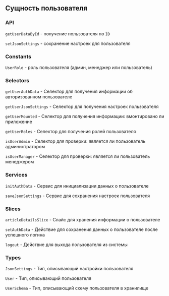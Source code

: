 ## Сущность пользователя

### API

`getUserDataById` - получение пользователя по `ID`

`setJsonSettings` - сохранение настроек для пользователя

### Constants

`UserRole` - роль пользователя (админ, менеджер или пользователь)

### Selectors

`getUserAuthData` - Селектор для получения информации об авторизованном пользователе

`getUserJsonSettings` - Селектор для получения настроек пользователя

`getUserMounted` - Селектор для получения информации: вмонтировано ли приложение

`getUserRoles` - Селектор для получения ролей пользователя

`isUserAdmin` - Селектор для проверки: является ли пользователь администратором

`isUserManager` - Селектор для проверки: является ли пользователь менеджером

### Services

`initAuthData` - Сервис для инициализации данных о пользователе

`saveJsonSettings` - Сервис для сохранения настроек пользователя

### Slices

`articleDetailsSlice` - Слайс для хранения информации о пользователе

`setAuthData` - Действие для сохранения данных о пользователе после успешного логина

`logout` - Действие для выхода пользователя из системы

### Types

`JsonSettings` - Тип, описывающий настройки пользователя

`User` - Тип, описывающий пользователя

`UserSchema` - Тип, описывающий схему пользователя в хранилище
